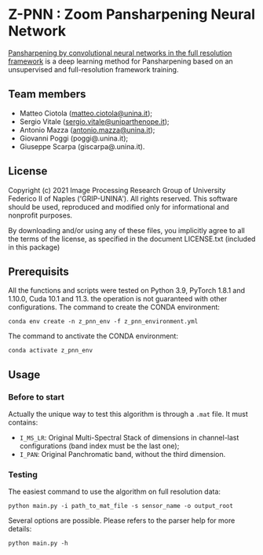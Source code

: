 # Z-PNN : Zoom Pansharpening Neural Network
[Pansharpening by convolutional neural networks in the full resolution framework](https://www.tbd.com/) is 
a deep learning method for Pansharpening based on an unsupervised and full-resolution framework training.

## Team members
 - Matteo Ciotola (matteo.ciotola@unina.it);
 - Sergio Vitale  (sergio.vitale@uniparthenope.it);
 - Antonio Mazza (antonio.mazza@unina.it);
 - Giovanni Poggi   (poggi@.unina.it);
 - Giuseppe Scarpa  (giscarpa@.unina.it).
 
 
## License
Copyright (c) 2021 Image Processing Research Group of University Federico II of Naples ('GRIP-UNINA').
All rights reserved.
This software should be used, reproduced and modified only for informational and nonprofit purposes.

By downloading and/or using any of these files, you implicitly agree to all the
terms of the license, as specified in the document LICENSE.txt
(included in this package) 

## Prerequisits
All the functions and scripts were tested on Python 3.9, PyTorch 1.8.1 and 1.10.0, Cuda 10.1 and 11.3.
the operation is not guaranteed with other configurations.
The command to create the CONDA environment: 
```
conda env create -n z_pnn_env -f z_pnn_environment.yml
```

The command to anctivate the CONDA environment:
```
conda activate z_pnn_env
```


## Usage

### Before to start
Actually the unique way to test this algorithm is through a `.mat` file. It must contains:
- `I_MS_LR`: Original Multi-Spectral Stack of dimensions in channel-last configurations (band index must be the last one);
- `I_PAN`: Original Panchromatic band, without the third dimension.

### Testing
The easiest command to use the algorithm on full resolution data:

```
python main.py -i path_to_mat_file -s sensor_name -o output_root  
```
Several options are possible. Please refers to the parser help for more details:

```
python main.py -h
```
 
